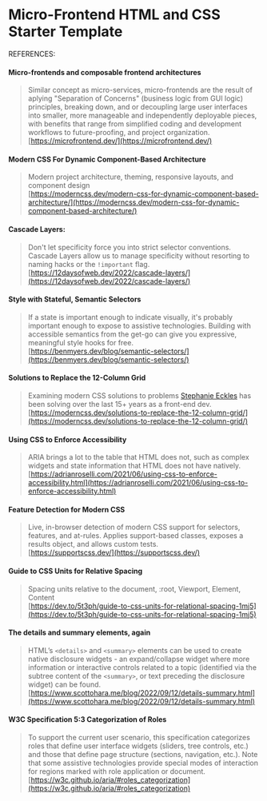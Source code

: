 # Micro-Frontend HTML and CSS Starter Template

REFERENCES:

#### Micro-frontends and composable frontend architectures

> Similar concept as micro-services, micro-frontends are the result of aplying "Separation of Concerns" (business logic from GUI logic) principles, breaking down, and or decoupling large user interfaces into smaller, more manageable and independently deployable pieces, with benefits that range from simplified coding and development workflows to future-proofing, and project organization.<br />
[https://microfrontend.dev/](https://microfrontend.dev/)
  
#### Modern CSS For Dynamic Component-Based Architecture

> Modern project architecture, theming, responsive layouts, and component design<br />
[https://moderncss.dev/modern-css-for-dynamic-component-based-architecture/](https://moderncss.dev/modern-css-for-dynamic-component-based-architecture/)

#### Cascade Layers:

> Don't let specificity force you into strict selector conventions. Cascade Layers allow us to manage specificity without resorting to naming hacks or the `!important` flag.<br />
[https://12daysofweb.dev/2022/cascade-layers/](https://12daysofweb.dev/2022/cascade-layers/)

#### Style with Stateful, Semantic Selectors
  
> If a state is important enough to indicate visually, it's probably important enough to expose to assistive technologies. Building with accessible semantics from the get-go can give you expressive, meaningful style hooks for free.<br />
[https://benmyers.dev/blog/semantic-selectors/](https://benmyers.dev/blog/semantic-selectors/)

#### Solutions to Replace the 12-Column Grid

> Examining modern CSS solutions to problems [Stephanie Eckles](https://front-end.social/@5t3ph) has been solving over the last 15+ years as a front-end dev.
[https://moderncss.dev/solutions-to-replace-the-12-column-grid/](https://moderncss.dev/solutions-to-replace-the-12-column-grid/)

#### Using CSS to Enforce Accessibility

> ARIA brings a lot to the table that HTML does not, such as complex widgets and state information that HTML does not have natively.<br />
[https://adrianroselli.com/2021/06/using-css-to-enforce-accessibility.html](https://adrianroselli.com/2021/06/using-css-to-enforce-accessibility.html)

#### Feature Detection for Modern CSS

> Live, in-browser detection of modern CSS support for selectors, features, and at-rules. Applies support-based classes, exposes a results object, and allows custom tests.<br />
[https://supportscss.dev/](https://supportscss.dev/)

#### Guide to CSS Units for Relative Spacing

> Spacing units relative to the document, :root, Viewport, Element, Content<br />
[https://dev.to/5t3ph/guide-to-css-units-for-relational-spacing-1mj5](https://dev.to/5t3ph/guide-to-css-units-for-relational-spacing-1mj5)

#### The details and summary elements, again

> HTML’s `<details>` and `<summary>` elements can be used to create native disclosure widgets - an expand/collapse widget where more information or interactive controls related to a topic (identified via the subtree content of the `<summary>`, or text preceding the disclosure widget) can be found.<br />
[https://www.scottohara.me/blog/2022/09/12/details-summary.html](https://www.scottohara.me/blog/2022/09/12/details-summary.html)

#### W3C Specification 5:3 Categorization of Roles

> To support the current user scenario, this specification categorizes roles that define user interface widgets (sliders, tree controls, etc.) and those that define page structure (sections, navigation, etc.). Note that some assistive technologies provide special modes of interaction for regions marked with role application or document.<br />
[https://w3c.github.io/aria/#roles_categorization](https://w3c.github.io/aria/#roles_categorization)
